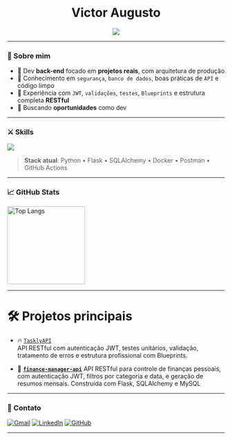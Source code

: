 <h1 align="center">Victor Augusto</h1>

<p align="center">
  <img src="https://readme-typing-svg.herokuapp.com?font=Fira+Code&size=22&duration=3000&pause=500&center=true&vCenter=true&width=435&lines=Back-End+Developer" />
</p>

---

### 🧠 Sobre mim

- 🧪 Dev **back-end** focado em **projetos reais**, com arquitetura de produção
- 🔐 Conhecimento em `segurança`, `banco de dados`, boas práticas de `API` e código limpo
- 🧱 Experiência com `JWT`, `validações`, `testes`, `Blueprints` e estrutura completa **RESTful**
- 🎯 Buscando **oportunidades** como dev

---

### ⚔️ Skills

<img src="https://skillicons.dev/icons?i=python,flask,mysql,sqlite,git,github,vscode,docker,postman" />

> **Stack atual**: Python • Flask • SQLAlchemy • Docker • Postman • GitHub Actions

---


### 📈 GitHub Stats


  <img 
    src="https://github-readme-stats.vercel.app/api/top-langs/?username=VictorAugustoDella&layout=compact&theme=tokyonight&locale=pt-br" 
    alt="Top Langs"
    height="180"
  />




---

 <h1 >🛠️ Projetos principais </h1> 

- 🔥 [`TasklyAPI`](https://github.com/VictorAugustoDella/TasklyAPI)  
  API RESTful com autenticação JWT, testes unitários, validação, tratamento de erros e estrutura profissional com Blueprints.

- 💸 **[`finance-manager-api`](https://github.com/VictorAugustoDella/finance-manager-api)**
    API RESTful para controle de finanças pessoais, com autenticação JWT, filtros por categoria e data, e geração de resumos mensais. Construída com Flask, SQLAlchemy e MySQL

    

---

### 💬 Contato

[![Gmail](https://img.shields.io/badge/email-victoraugustordsabia@gmail.com-red?style=for-the-badge&logo=gmail)](mailto:victoraugustordsabia@gmail.com)
[![LinkedIn](https://img.shields.io/badge/LinkedIn-VictorAugustoDella-blue?style=for-the-badge&logo=linkedin&logoColor=white)](https://linkedin.com/in/victor-augusto-della-89509731b)
[![GitHub](https://img.shields.io/badge/GitHub-VictorAugustoDella-181717?style=for-the-badge&logo=github)](https://github.com/VictorAugustoDella)

---
